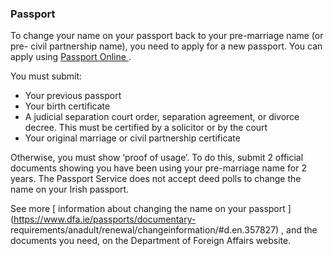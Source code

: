 ###  Passport

To change your name on your passport back to your pre-marriage name (or pre-
civil partnership name), you need to apply for a new passport. You can apply
using [ Passport Online ](https://www.dfa.ie/passportonline/) .

You must submit:

  * Your previous passport 
  * Your birth certificate 
  * A judicial separation court order, separation agreement, or divorce decree. This must be certified by a solicitor or by the court 
  * Your original marriage or civil partnership certificate 

Otherwise, you must show ‘proof of usage’. To do this, submit 2 official
documents showing you have been using your pre-marriage name for 2 years. The
Passport Service does not accept deed polls to change the name on your Irish
passport.

See more [ information about changing the name on your passport
](https://www.dfa.ie/passports/documentary-
requirements/anadult/renewal/changeinformation/#d.en.357827) , and the
documents you need, on the Department of Foreign Affairs website.
